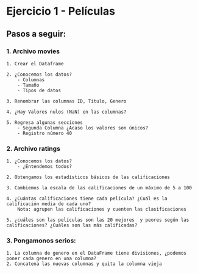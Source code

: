 # Ejercicio 1 - Películas

## Pasos a seguir: 

### 1. Archivo **movies** 

    1. Crear el Dataframe  

    2. ¿Conocemos los datos?
        - Columnas
        - Tamaño 
        - Tipos de datos
    
    3. Renombrar las columnas ID, Titulo, Genero

    4. ¿Hay Valores nulos (NaN) en las columnas?
    
    5. Regresa algunas secciones
        - Segunda Columna ¿Acaso los valores son únicos?
        - Registro número 40
   
 ### 2. Archivo **ratings**

    1. ¿Conocemos los datos? 
        - ¿Entendemos todos?
    
    2. Obtengamos los estadísticos básicos de las calificaciones 
    
    3. Cambiemos la escala de las calificaciones de un máximo de 5 a 100
    
    4. ¿Cuántas calificaciones tiene cada película? ¿Cuál es la calificación media de cada uno? 
        Nota: agrupen las calificaciones y cuenten las clasificaciones 
    
    5. ¿cuáles son las películas son las 20 mejores  y peores según las calificaciones? ¿Cuáles son las más calificadas? 

### 3. Pongamonos serios: 
    
    1. La columna de genero en el DataFrame tiene divisiones, ¿podemos poner cada genero en una columna? 
    2. Concatena las nuevas columnas y quita la columna vieja
